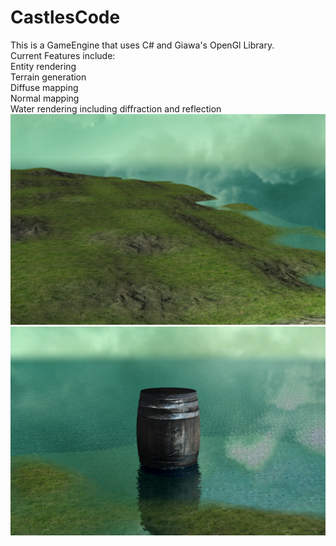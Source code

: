 # CastlesCode
This is a GameEngine that uses C# and Giawa's OpenGl Library.  
Current Features include:  
  Entity rendering  
  Terrain generation  
  Diffuse mapping  
  Normal mapping  
  Water rendering including diffraction and reflection  
![Alt text](Pictures/Terrain.png?raw=true "Terrain")
![Alt text](Pictures/Entity.png?raw=true "Entities")
